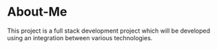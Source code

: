 # About-Me
This project is a full stack development project which will be developed using an integration between various technologies.
